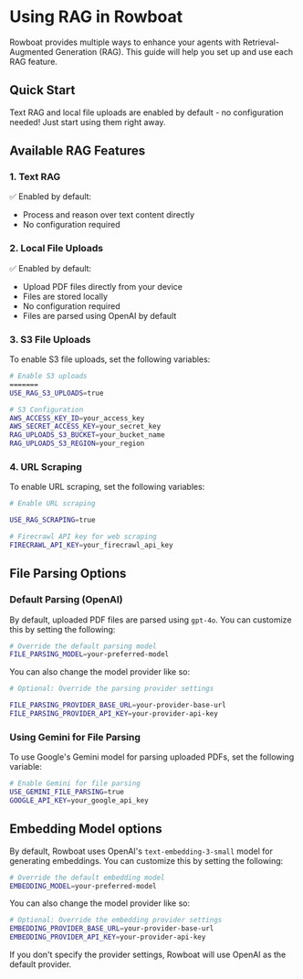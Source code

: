 # Using RAG in Rowboat

Rowboat provides multiple ways to enhance your agents with Retrieval-Augmented Generation (RAG). This guide will help you set up and use each RAG feature.

## Quick Start

Text RAG and local file uploads are enabled by default - no configuration needed! Just start using them right away.

## Available RAG Features

### 1. Text RAG
✅ Enabled by default:

- Process and reason over text content directly
- No configuration required

### 2. Local File Uploads
✅ Enabled by default:

- Upload PDF files directly from your device
- Files are stored locally
- No configuration required
- Files are parsed using OpenAI by default

### 3. S3 File Uploads
To enable S3 file uploads, set the following variables:

```bash
# Enable S3 uploads
=======
USE_RAG_S3_UPLOADS=true

# S3 Configuration
AWS_ACCESS_KEY_ID=your_access_key
AWS_SECRET_ACCESS_KEY=your_secret_key
RAG_UPLOADS_S3_BUCKET=your_bucket_name
RAG_UPLOADS_S3_REGION=your_region

```

### 4. URL Scraping
To enable URL scraping, set the following variables:

```bash
# Enable URL scraping

USE_RAG_SCRAPING=true

# Firecrawl API key for web scraping
FIRECRAWL_API_KEY=your_firecrawl_api_key

```

## File Parsing Options

### Default Parsing (OpenAI)
By default, uploaded PDF files are parsed using `gpt-4o`. You can customize this by setting the following:

```bash
# Override the default parsing model
FILE_PARSING_MODEL=your-preferred-model

```

You can also change the model provider like so:
```bash
# Optional: Override the parsing provider settings

FILE_PARSING_PROVIDER_BASE_URL=your-provider-base-url
FILE_PARSING_PROVIDER_API_KEY=your-provider-api-key

```

### Using Gemini for File Parsing
To use Google's Gemini model for parsing uploaded PDFs, set the following variable:

```bash
# Enable Gemini for file parsing
USE_GEMINI_FILE_PARSING=true
GOOGLE_API_KEY=your_google_api_key

```

## Embedding Model options

By default, Rowboat uses OpenAI's `text-embedding-3-small` model for generating embeddings. You can customize this by setting the following:

```bash
# Override the default embedding model
EMBEDDING_MODEL=your-preferred-model

```

You can also change the model provider like so:
```bash
# Optional: Override the embedding provider settings
EMBEDDING_PROVIDER_BASE_URL=your-provider-base-url
EMBEDDING_PROVIDER_API_KEY=your-provider-api-key

```

If you don't specify the provider settings, Rowboat will use OpenAI as the default provider.